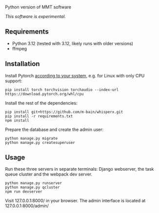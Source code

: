 Python version of MMT software

*This software is experimental.*

## Requirements

- Python 3.12 (tested with 3.12, likely runs with older versions)
- ffmpeg

## Installation

Install Pytorch [according to your system,](https://pytorch.org/get-started/locally/) e.g. for Linux with only CPU support:

```shell
pip install torch torchvision torchaudio --index-url https://download.pytorch.org/whl/cpu
```

Install the rest of the dependencies:

```shell
pip install git+https://github.com/m-bain/whisperx.git
pip install -r requirements.txt
npm install
```

Prepare the database and create the admin user:

```shell
python manage.py migrate
python manage.py createsuperuser
```

## Usage

Run these three servers in separate terminals: Django webserver, the task queue
cluster and the webpack dev server.

```shell
python manage.py runserver
python manage.py qcluster
npm run devserver
```

Visit 127.0.0.1:8000/ in your browser. The admin interface is located
at 127.0.0.1:8000/admin/
